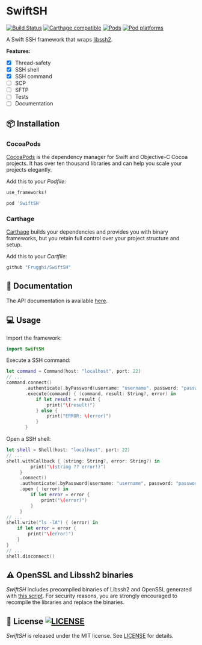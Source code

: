 # SwiftSH
[![Build Status](https://travis-ci.org/Frugghi/SwiftSH.svg?branch=master)](https://travis-ci.org/Frugghi/SwiftSH)
[![Carthage compatible](https://img.shields.io/badge/Carthage-compatible-4BC51D.svg?style=flat)](https://github.com/Carthage/Carthage)
[![Pods](https://img.shields.io/cocoapods/v/SwiftSH.svg)](https://cocoapods.org/pods/SwiftSH)
[![Pod platforms](https://img.shields.io/cocoapods/p/SwiftSH.svg)](https://cocoapods.org/pods/SwiftSH)

A Swift SSH framework that wraps [libssh2](https://www.libssh2.org/).

**Features:**
- [x] Thread-safety
- [x] SSH shell
- [x] SSH command
- [ ] SCP
- [ ] SFTP
- [ ] Tests
- [ ] Documentation

## :package: Installation

### CocoaPods
[CocoaPods](https://cocoapods.org) is the dependency manager for Swift and Objective-C Cocoa projects. It has over ten thousand libraries and can help you scale your projects elegantly.

Add this to your *Podfile*:
```Ruby
use_frameworks!

pod 'SwiftSH'
```

### Carthage
[Carthage](https://github.com/Carthage/Carthage) builds your dependencies and provides you with binary frameworks, but you retain full control over your project structure and setup.

Add this to your *Cartfile*:
```Ruby
github "Frugghi/SwiftSH"
```

## :book: Documentation
The API documentation is available [here](https://frugghi.github.io/SwiftSH/).

## :computer: Usage
Import the framework:
```Swift
import SwiftSH
```

Execute a SSH command:
```Swift
let command = Command(host: "localhost", port: 22)
// ...
command.connect()
       .authenticate(.byPassword(username: "username", password: "password"))
       .execute(command) { (command, result: String?, error) in
           if let result = result {
               print("\(result)")
           } else {
               print("ERROR: \(error)")
           }
       }
```

Open a SSH shell:
```Swift
let shell = Shell(host: "localhost", port: 22)
// ...
shell.withCallback { (string: String?, error: String?) in
         print("\(string ?? error!)")
     }
     .connect()
     .authenticate(.byPassword(username: "username", password: "password"))
     .open { (error) in
         if let error = error {
             print("\(error)")
         }
     }
// ...
shell.write("ls -lA") { (error) in
    if let error = error {
        print("\(error)")
    }
}
// ...
shell.disconnect()
```

## :warning: OpenSSL and Libssh2 binaries
*SwiftSH* includes precompiled binaries of Libssh2 and OpenSSL generated with [this script](https://github.com/Frugghi/iSSH2). For security reasons, you are strongly encouraged to recompile the libraries and replace the binaries.

## :page_facing_up: License [![LICENSE](https://img.shields.io/cocoapods/l/SwiftSH.svg)](https://raw.githubusercontent.com/Frugghi/SwiftSH/master/LICENSE)
*SwiftSH* is released under the MIT license. See [LICENSE](https://raw.githubusercontent.com/Frugghi/SwiftSH/master/LICENSE) for details.
